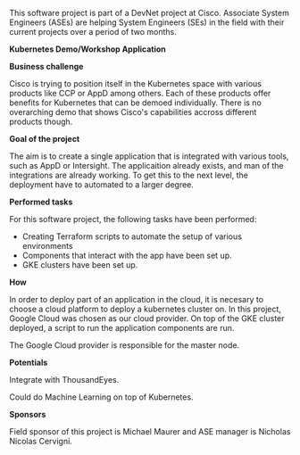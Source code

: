 This software project is part of a DevNet project at Cisco. Associate System Engineers (ASEs) are helping System Engineers (SEs) in the field with their current projects over a period of two months. 

**Kubernetes Demo/Workshop Application**

**Business challenge**

Cisco is trying to position itself in the Kubernetes space with various products like CCP or AppD among others. Each of these products offer benefits for Kubernetes that can be demoed individually. There is no overarching demo that shows Cisco's capabilities accross different products though. 

**Goal of the project**

The aim is to create a single application that is integrated with various tools, such as AppD or Intersight. The applicaition already exists, and man of the integrations are already working. To get this to the next level, the deployment have to automated to a larger degree. 

**Performed tasks**

For this software project, the following tasks have been performed:

- Creating Terraform scripts to automate the setup of various environments
- Components that interact with the app have been set up. 
- GKE clusters have been set up. 

**How**

In order to deploy part of an application in the cloud, it is necesary to choose a cloud platform to deploy a kubernetes cluster on. In this project, Google Cloud was chosen as our cloud provider. On top of the GKE cluster deployed, a script to run the application components are run. 

The Google Cloud provider is responsible for the master node. 


**Potentials**

Integrate with ThousandEyes.

Could do Machine Learning on top of Kubernetes. 

**Sponsors**

Field sponsor of this project is Michael Maurer and ASE manager is Nicholas Nicolas Cervigni. 




